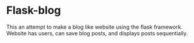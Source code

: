 # Flask-blog

This an attempt to make a blog like website using the flask framework. Website has users, can save blog posts, and displays posts sequentially.
